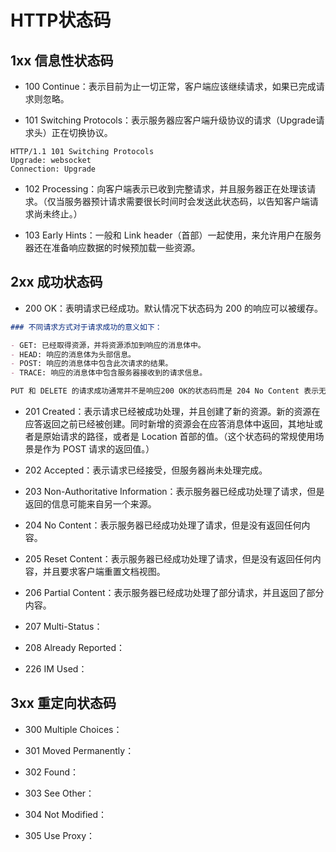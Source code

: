 # HTTP状态码

## 1xx 信息性状态码

- 100 Continue：表示目前为止一切正常，客户端应该继续请求，如果已完成请求则忽略。

- 101 Switching Protocols：表示服务器应客户端升级协议的请求（Upgrade请求头）正在切换协议。

```web
HTTP/1.1 101 Switching Protocols
Upgrade: websocket
Connection: Upgrade
```

- 102 Processing：向客户端表示已收到完整请求，并且服务器正在处理该请求。（仅当服务器预计请求需要很长时间时会发送此状态码，以告知客户端请求尚未终止。）

- 103 Early Hints：一般和 Link header（首部）一起使用，来允许用户在服务器还在准备响应数据的时候预加载一些资源。

## 2xx 成功状态码

- 200 OK：表明请求已经成功。默认情况下状态码为 200 的响应可以被缓存。

```markdown
### 不同请求方式对于请求成功的意义如下：

- GET: 已经取得资源，并将资源添加到响应的消息体中。
- HEAD: 响应的消息体为头部信息。
- POST: 响应的消息体中包含此次请求的结果。
- TRACE: 响应的消息体中包含服务器接收到的请求信息。

PUT 和 DELETE 的请求成功通常并不是响应200 OK的状态码而是 204 No Content 表示无内容（或者 201 Created表示一个资源首次被创建成功）。
```

- 201 Created：表示请求已经被成功处理，并且创建了新的资源。新的资源在应答返回之前已经被创建。同时新增的资源会在应答消息体中返回，其地址或者是原始请求的路径，或者是 Location 首部的值。（这个状态码的常规使用场景是作为 POST 请求的返回值。）

- 202 Accepted：表示请求已经接受，但服务器尚未处理完成。

- 203 Non-Authoritative Information：表示服务器已经成功处理了请求，但是返回的信息可能来自另一个来源。

- 204 No Content：表示服务器已经成功处理了请求，但是没有返回任何内容。

- 205 Reset Content：表示服务器已经成功处理了请求，但是没有返回任何内容，并且要求客户端重置文档视图。

- 206 Partial Content：表示服务器已经成功处理了部分请求，并且返回了部分内容。

- 207 Multi-Status：

- 208 Already Reported：

- 226 IM Used：

## 3xx 重定向状态码

- 300 Multiple Choices：

- 301 Moved Permanently：

- 302 Found：

- 303 See Other：

- 304 Not Modified：

- 305 Use Proxy：
